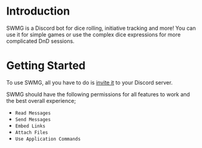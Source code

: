 # Introduction

SWMG is a Discord bot for dice rolling, initiative tracking and more! You can use it for simple games or use the complex dice expressions for more complicated DnD sessions.

# Getting Started

To use SWMG, all you have to do is [invite it](/invite) to your Discord server.

SWMG should have the following permissions for all features to work and the best overall experience;
- `Read Messages`
- `Send Messages`
- `Embed Links`
- `Attach Files`
- `Use Application Commands`